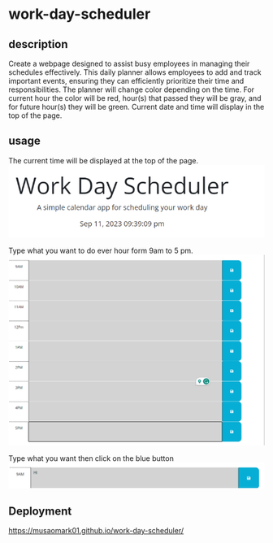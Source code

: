 # work-day-scheduler

## description
Create a webpage designed to assist busy employees in managing their schedules effectively. This daily planner allows employees to add and track important events, ensuring they can efficiently prioritize their time and responsibilities. The planner will change color depending on the time.
For current hour the color will be red, hour(s) that passed they will be gray, and for future hour(s) they will be green. Current date and time will display in the top of the page. 

## usage
The current time will be displayed at the top of the page.
<img src="images/Screenshot 2023-09-11 213918.png">

 Type what you want to do ever hour form 9am to 5 pm. 
<img src="images/Screenshot 2023-09-11 214008.png">

Type what you want then click on the blue button
<img src="images/Screenshot 2023-09-11 214031.png">

## Deployment
https://musaomark01.github.io/work-day-scheduler/
